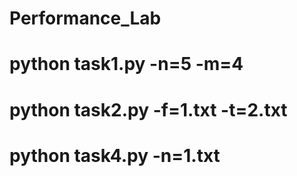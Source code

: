 # Performance_Lab
# python task1.py -n=5 -m=4
# python task2.py -f=1.txt -t=2.txt
# python task4.py -n=1.txt
